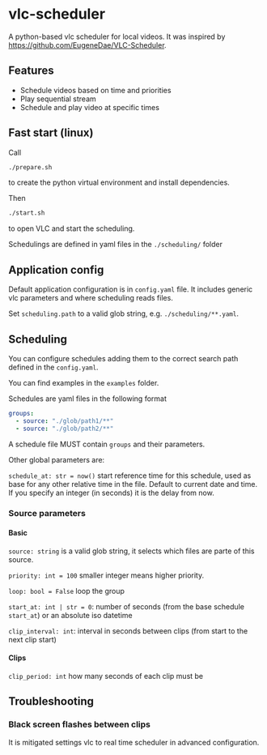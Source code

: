 # vlc-scheduler

A python-based vlc scheduler for local videos. It was inspired by https://github.com/EugeneDae/VLC-Scheduler.

## Features

- Schedule videos based on time and priorities
- Play sequential stream
- Schedule and play video at specific times

## Fast start (linux)

Call

```bash
./prepare.sh
```

to create the python virtual environment and install dependencies.

Then

```bash
./start.sh
```

to open VLC and start the scheduling.

Schedulings are defined in yaml files in the `./scheduling/` folder

## Application config

Default application configuration is in `config.yaml` file.
It includes generic vlc parameters and where scheduling reads files.

Set `scheduling.path` to a valid glob string, e.g. `./scheduling/**.yaml`.

## Scheduling

You can configure schedules adding them to
the correct search path defined in the `config.yaml`.

You can find examples in the `examples` folder.

Schedules are yaml files in the following format

```yaml
groups:
  - source: "./glob/path1/**"
  - source: "./glob/path2/**"
```

A schedule file MUST contain `groups` and their parameters.

Other global parameters are:

`schedule_at: str = now()` start reference time for this schedule, used as base for any other relative time in the file.
Default to current date and time. If you specify an integer (in seconds) it is the delay from now.

### Source parameters

#### Basic

`source: string` is a valid glob string, it selects which files are parte of this source.

`priority: int = 100` smaller integer means higher priority.

`loop: bool = False` loop the group

`start_at: int | str = 0`: number of seconds (from the base schedule `start_at`) or an absolute iso datetime

`clip_interval: int`: interval in seconds between clips (from start to the next clip start)

#### Clips

`clip_period: int` how many seconds of each clip must be

## Troubleshooting

### Black screen flashes between clips

It is mitigated settings vlc to real time scheduler in advanced configuration.
